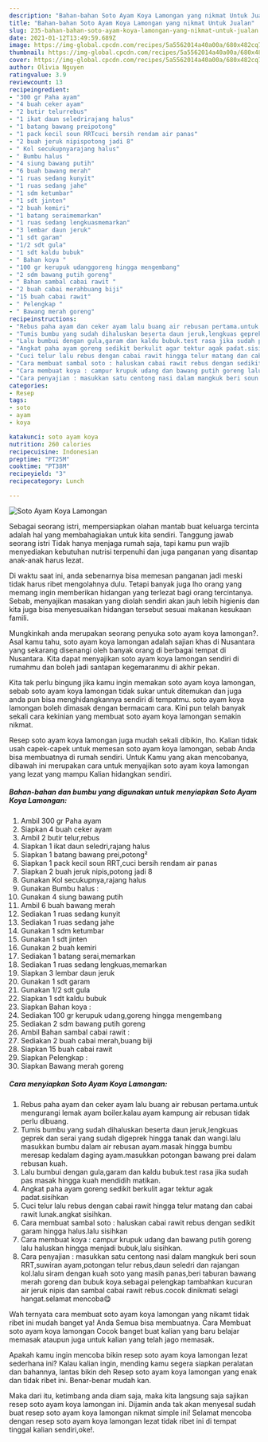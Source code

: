 ```yaml
---
description: "Bahan-bahan Soto Ayam Koya Lamongan yang nikmat Untuk Jualan"
title: "Bahan-bahan Soto Ayam Koya Lamongan yang nikmat Untuk Jualan"
slug: 235-bahan-bahan-soto-ayam-koya-lamongan-yang-nikmat-untuk-jualan
date: 2021-01-12T13:49:59.689Z
image: https://img-global.cpcdn.com/recipes/5a5562014a40a00a/680x482cq70/soto-ayam-koya-lamongan-foto-resep-utama.jpg
thumbnail: https://img-global.cpcdn.com/recipes/5a5562014a40a00a/680x482cq70/soto-ayam-koya-lamongan-foto-resep-utama.jpg
cover: https://img-global.cpcdn.com/recipes/5a5562014a40a00a/680x482cq70/soto-ayam-koya-lamongan-foto-resep-utama.jpg
author: Olivia Nguyen
ratingvalue: 3.9
reviewcount: 13
recipeingredient:
- "300 gr Paha ayam"
- "4 buah ceker ayam"
- "2 butir telurrebus"
- "1 ikat daun seledrirajang halus"
- "1 batang bawang preipotong"
- "1 pack kecil soun RRTcuci bersih rendam air panas"
- "2 buah jeruk nipispotong jadi 8"
- " Kol secukupnyarajang halus"
- " Bumbu halus "
- "4 siung bawang putih"
- "6 buah bawang merah"
- "1 ruas sedang kunyit"
- "1 ruas sedang jahe"
- "1 sdm ketumbar"
- "1 sdt jinten"
- "2 buah kemiri"
- "1 batang seraimemarkan"
- "1 ruas sedang lengkuasmemarkan"
- "3 lembar daun jeruk"
- "1 sdt garam"
- "1/2 sdt gula"
- "1 sdt kaldu bubuk"
- " Bahan koya "
- "100 gr kerupuk udanggoreng hingga mengembang"
- "2 sdm bawang putih goreng"
- " Bahan sambal cabai rawit "
- "2 buah cabai merahbuang biji"
- "15 buah cabai rawit"
- " Pelengkap "
- " Bawang merah goreng"
recipeinstructions:
- "Rebus paha ayam dan ceker ayam lalu buang air rebusan pertama.untuk mengurangi lemak ayam boiler.kalau ayam kampung air rebusan tidak perlu dibuang."
- "Tumis bumbu yang sudah dihaluskan beserta daun jeruk,lengkuas geprek dan serai yang sudah digeprek hingga tanak dan wangi.lalu masukkan bumbu dalam air rebusan ayam.masak hingga bumbu meresap kedalam daging ayam.masukkan potongan bawang prei dalam rebusan kuah."
- "Lalu bumbui dengan gula,garam dan kaldu bubuk.test rasa jika sudah pas masak hingga kuah mendidih matikan."
- "Angkat paha ayam goreng sedikit berkulit agar tektur agak padat.sisihkan"
- "Cuci telur lalu rebus dengan cabai rawit hingga telur matang dan cabai rawit lunak.angkat sisihkan."
- "Cara membuat sambal soto : haluskan cabai rawit rebus dengan sedikit garam hingga halus.lalu sisihkan"
- "Cara membuat koya : campur krupuk udang dan bawang putih goreng lalu haluskan hingga menjadi bubuk,lalu sisihkan."
- "Cara penyajian : masukkan satu centong nasi dalam mangkuk beri soun RRT,suwiran ayam,potongan telur rebus,daun seledri dan rajangan kol.lalu siram dengan kuah soto yang masih panas,beri taburan bawang merah goreng dan bubuk koya.sebagai pelengkap tambahkan kucuran air jeruk nipis dan sambal cabai rawit rebus.cocok dinikmati selagi hangat.selamat mencoba😋"
categories:
- Resep
tags:
- soto
- ayam
- koya

katakunci: soto ayam koya 
nutrition: 260 calories
recipecuisine: Indonesian
preptime: "PT25M"
cooktime: "PT38M"
recipeyield: "3"
recipecategory: Lunch

---
```



![Soto Ayam Koya Lamongan](https://img-global.cpcdn.com/recipes/5a5562014a40a00a/680x482cq70/soto-ayam-koya-lamongan-foto-resep-utama.jpg)

Sebagai seorang istri, mempersiapkan olahan mantab buat keluarga tercinta adalah hal yang membahagiakan untuk kita sendiri. Tanggung jawab seorang istri Tidak hanya menjaga rumah saja, tapi kamu pun wajib menyediakan kebutuhan nutrisi terpenuhi dan juga panganan yang disantap anak-anak harus lezat.

Di waktu  saat ini, anda sebenarnya bisa memesan panganan jadi meski tidak harus ribet mengolahnya dulu. Tetapi banyak juga lho orang yang memang ingin memberikan hidangan yang terlezat bagi orang tercintanya. Sebab, menyajikan masakan yang diolah sendiri akan jauh lebih higienis dan kita juga bisa menyesuaikan hidangan tersebut sesuai makanan kesukaan famili. 



Mungkinkah anda merupakan seorang penyuka soto ayam koya lamongan?. Asal kamu tahu, soto ayam koya lamongan adalah sajian khas di Nusantara yang sekarang disenangi oleh banyak orang di berbagai tempat di Nusantara. Kita dapat menyajikan soto ayam koya lamongan sendiri di rumahmu dan boleh jadi santapan kegemaranmu di akhir pekan.

Kita tak perlu bingung jika kamu ingin memakan soto ayam koya lamongan, sebab soto ayam koya lamongan tidak sukar untuk ditemukan dan juga anda pun bisa menghidangkannya sendiri di tempatmu. soto ayam koya lamongan boleh dimasak dengan bermacam cara. Kini pun telah banyak sekali cara kekinian yang membuat soto ayam koya lamongan semakin nikmat.

Resep soto ayam koya lamongan juga mudah sekali dibikin, lho. Kalian tidak usah capek-capek untuk memesan soto ayam koya lamongan, sebab Anda bisa membuatnya di rumah sendiri. Untuk Kamu yang akan mencobanya, dibawah ini merupakan cara untuk menyajikan soto ayam koya lamongan yang lezat yang mampu Kalian hidangkan sendiri.

<!--inarticleads1-->

##### Bahan-bahan dan bumbu yang digunakan untuk menyiapkan Soto Ayam Koya Lamongan:

1. Ambil 300 gr Paha ayam
1. Siapkan 4 buah ceker ayam
1. Ambil 2 butir telur,rebus
1. Siapkan 1 ikat daun seledri,rajang halus
1. Siapkan 1 batang bawang prei,potong²
1. Siapkan 1 pack kecil soun RRT,cuci bersih rendam air panas
1. Siapkan 2 buah jeruk nipis,potong jadi 8
1. Gunakan  Kol secukupnya,rajang halus
1. Gunakan  Bumbu halus :
1. Gunakan 4 siung bawang putih
1. Ambil 6 buah bawang merah
1. Sediakan 1 ruas sedang kunyit
1. Sediakan 1 ruas sedang jahe
1. Gunakan 1 sdm ketumbar
1. Gunakan 1 sdt jinten
1. Gunakan 2 buah kemiri
1. Sediakan 1 batang serai,memarkan
1. Sediakan 1 ruas sedang lengkuas,memarkan
1. Siapkan 3 lembar daun jeruk
1. Gunakan 1 sdt garam
1. Gunakan 1/2 sdt gula
1. Siapkan 1 sdt kaldu bubuk
1. Siapkan  Bahan koya :
1. Sediakan 100 gr kerupuk udang,goreng hingga mengembang
1. Sediakan 2 sdm bawang putih goreng
1. Ambil  Bahan sambal cabai rawit :
1. Sediakan 2 buah cabai merah,buang biji
1. Siapkan 15 buah cabai rawit
1. Siapkan  Pelengkap :
1. Siapkan  Bawang merah goreng




<!--inarticleads2-->

##### Cara menyiapkan Soto Ayam Koya Lamongan:

1. Rebus paha ayam dan ceker ayam lalu buang air rebusan pertama.untuk mengurangi lemak ayam boiler.kalau ayam kampung air rebusan tidak perlu dibuang.
1. Tumis bumbu yang sudah dihaluskan beserta daun jeruk,lengkuas geprek dan serai yang sudah digeprek hingga tanak dan wangi.lalu masukkan bumbu dalam air rebusan ayam.masak hingga bumbu meresap kedalam daging ayam.masukkan potongan bawang prei dalam rebusan kuah.
1. Lalu bumbui dengan gula,garam dan kaldu bubuk.test rasa jika sudah pas masak hingga kuah mendidih matikan.
1. Angkat paha ayam goreng sedikit berkulit agar tektur agak padat.sisihkan
1. Cuci telur lalu rebus dengan cabai rawit hingga telur matang dan cabai rawit lunak.angkat sisihkan.
1. Cara membuat sambal soto : haluskan cabai rawit rebus dengan sedikit garam hingga halus.lalu sisihkan
1. Cara membuat koya : campur krupuk udang dan bawang putih goreng lalu haluskan hingga menjadi bubuk,lalu sisihkan.
1. Cara penyajian : masukkan satu centong nasi dalam mangkuk beri soun RRT,suwiran ayam,potongan telur rebus,daun seledri dan rajangan kol.lalu siram dengan kuah soto yang masih panas,beri taburan bawang merah goreng dan bubuk koya.sebagai pelengkap tambahkan kucuran air jeruk nipis dan sambal cabai rawit rebus.cocok dinikmati selagi hangat.selamat mencoba😋




Wah ternyata cara membuat soto ayam koya lamongan yang nikamt tidak ribet ini mudah banget ya! Anda Semua bisa membuatnya. Cara Membuat soto ayam koya lamongan Cocok banget buat kalian yang baru belajar memasak ataupun juga untuk kalian yang telah jago memasak.

Apakah kamu ingin mencoba bikin resep soto ayam koya lamongan lezat sederhana ini? Kalau kalian ingin, mending kamu segera siapkan peralatan dan bahannya, lantas bikin deh Resep soto ayam koya lamongan yang enak dan tidak ribet ini. Benar-benar mudah kan. 

Maka dari itu, ketimbang anda diam saja, maka kita langsung saja sajikan resep soto ayam koya lamongan ini. Dijamin anda tak akan menyesal sudah buat resep soto ayam koya lamongan nikmat simple ini! Selamat mencoba dengan resep soto ayam koya lamongan lezat tidak ribet ini di tempat tinggal kalian sendiri,oke!.

